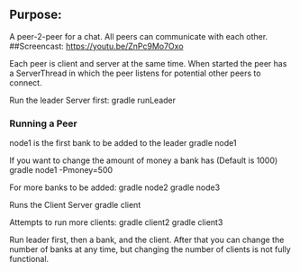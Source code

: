 ## Purpose:
A peer-2-peer for a chat. All peers can communicate with each other. 
##Screencast:
https://youtu.be/ZnPc9Mo7Oxo 

Each peer is client and server at the same time. 
When started the peer has a ServerThread in which the peer listens for potential other peers to connect.

Run the leader Server first:
	gradle runLeader

### Running a Peer

node1 is the first bank to be added to the leader
	gradle node1 

If you want to change the amount of money a bank has (Default is 1000)
	gradle node1 -Pmoney=500

For more banks to be added:
	gradle node2
	gradle node3

Runs the Client Server 
	gradle client

Attempts to run more clients:
	gradle client2
	gradle client3

Run leader first, then a bank, and the client. After that you can change 
the number of banks at any time, but changing the number of clients is
not fully functional. 




